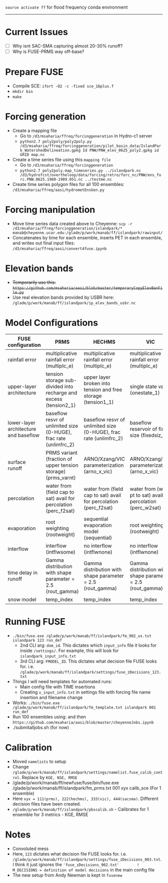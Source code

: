 `source activate ff` for flood frequency conda environment
***

# Current Issues
- [ ] Why isnt SAC-SMA capturing almost 20-30% runoff?
- [ ] Why is FUSE-PRMS way off-base?

# Prepare FUSE
* Compile SCE: `ifort -O2 -c -fixed sce_16plus.f`
* `mkdir bin`
* `make`

# Forcing generation
* Create a mapping file
    * Go to `/d3/msaharia/ffreq/forcinggeneration` in Hydro-c1 server
    * `python2.7 poly2poly/poly2poly.py /d3/msaharia/ffreq/forcinggeneration/pilot_basin_data/IslandPark_WatershedDelineation.gpkg Id PNW/PNW_elev_0625_poly2.gpkg id GRID map.nc`
* Create a time series file using this `mapping file`
    * Go to `/d3/msaharia/ffreq/forcinggeneration` 
    * `python2.7 poly2poly.map_timeseries.py ../islandpark.nc /d3/hydrofcst/overtheloop/data/forcing/retro/forc_nc/PNW/ens_forc.PNW.0625.1980-1989.051.nc ../testme.nc`
* Create time series polygon files for all 100 ensembles: `/d3/msaharia/ffreq/aasi/hydrometEnsGen.py`

# Forcing manipulation
* Move time series data created above to Cheyenne: `scp -r /d3/msaharia/ffreq/forcinggeneration/islandpark/* manab@cheyenne.ucar.edu:/glade/p/work/manab/ff/islandpark/rawinput/`
* Concatenates by time for each ensemble, inserts PET in each ensemble, and writes out final input files: `/d3/msaharia/ffreq/aasi/convert4fuse.ipynb`

# Elevation bands
* <del>Temporarily use this: `https://github.com/msaharia/aasi/blob/master/temporaryCopyElevBanFile.py` </del>
* Use real elevation bands provided by USBR here: `/glade/p/work/manab/ff/islandpark/ip_elev_bands_usbr.nc`

# Model Configurations
| FUSE configuration                    | PRMS                                                               | HECHMS                                                             | VIC                                                             | SACSMA                                                          |
| ------------------------------------- | ------------------------------------------------------------------ | ------------------------------------------------------------------ | --------------------------------------------------------------- | --------------------------------------------------------------- |
| rainfall error                        | multiplicative rainfall error (multiplc_e)                         | multiplicative rainfall error (multiplc_e)                         | multiplicative rainfall error (multiplc_e)                      | multiplicative rainfall error (multiplc_e)                      |
| upper-layer architecture              | tension storage sub-divided into recharge and excess (tension2_1)  | upper layer broken  into tension and free storage (tension1_1)     |  single state var (onestate_1)                                  | upper layer broken  into tension and free storage (tension1_1)  |
| lower-layer architecture and baseflow | baseflow resvr of unlimited size (0-HUGE), frac rate (unlimfrc_2)  | baseflow resvr of unlimited size (0-HUGE), frac rate (unlimfrc_2)  | baseflow reservoir of fixed size (fixedsiz_2)                   | tension reservoir plus two parallel tanks (tens2pll_2)          |
| surface runoff                        | PRMS variant (fraction of upper tension storage) (prms_varnt)      | ARNO/Xzang/VIC parameterization (arno_x_vic)                       | ARNO/Xzang/VIC parameterization (arno_x_vic)                    | PRMS variant (fraction of upper tension storage) (prms_varnt)   |
| percolation                           | water from (field cap to sat) avail for percolation (perc_f2sat)   | water from (field cap to sat) avail for percolation (perc_f2sat)   | water from (wilt pt to sat) avail for percolation (perc_w2sat)  | perc defined by moisture content in lower layer (perc_lower)    |
| evaporation                           | root weighting (rootweight)                                        | sequential evaporation model (sequential)                          | root weighting (rootweight)                                     | sequential evaporation model (sequential)                       |
| interflow                             | interflow (intflwsome)                                             | no interflow (intflwnone)                                          | no interflow (intflwnone)                                       | interflow (intflwsome)                                          |
|  time delay in runoff                 | Gamma distribution with shape parameter = 2.5 (rout_gamma)         | Gamma distribution with shape parameter = 2.5 (rout_gamma)         | Gamma distribution with shape parameter = 2.5 (rout_gamma)      | Gamma distribution with shape parameter = 2.5 (rout_gamma)      |
| snow model                            | temp_index                                                         | temp_index                                                         | temp_index                                                      | temp_index                                                      |


# Running FUSE
* `./bin/fuse.exe /glade/p/work/manab/ff/islandpark/fm_902_us.txt islandpark 123 run_def`
    * 2nd CLI arg: `dom_id`. This dictates which `input_info` file it looks for inside `/settings/`. For example, this will look for `islandpark_input_info.txt`
    * 3rd CLI arg: `FMODEL_ID`. This dictates what decision file FUSE looks for. i.e. `/glade/p/work/manab/ff/islandpark/settings/fuse_zDecisions_123.txt`
* Things I will need templates for automated runs:
    * Main config file with TIME insertions
    * Creating `x_input_info.txt` in settings file with forcing file name insertion and filename change
* Works: `./bin/fuse.exe /glade/p/work/manab/ff/islandpark/fm_template.txt islandpark 001 run_def`
* Run 100 ensembles using: and then `https://github.com/msaharia/aasi/blob/master/cheyenneJobs.ipynb`
* ./submitalljobs.sh (for now)

# Calibration
* Moved `namelists` to setup
* Change `/glade/p/work/manab/ff/islandpark/settings/namelist.fuse_calib_control`. Replace by `KGE, NSE, RMSE`
* /glade/p/work/manab/ff/newfuse/fuse/bin/fuse.exe /glade/p/work/manab/ff/islandpark/fm_prms.txt 001 xyx calib_sce (For 1 ensemble)
* Here `xyx = 111(prms), 222(hechms), 333(vic), 444(sacsma)`. Different decision files have been created.
* `/glade/p/work/manab/ff/islandpark/pbscalib.sh` - Calibrates for 1 ensemble for 3 metrics - KGE, RMSE

# Notes
* Convoluted mess
* Here, `123` dictates what decision file FUSE looks for. i.e. `/glade/p/work/manab/ff/islandpark/settings/fuse_zDecisions_003.txt`. I think it just ignores the `'fuse_zDecisions_902.txt'        ! M_DECISIONS = definition of model decisions` in the main config file
* The new setup from Andy Newman is kept in `fusenew`



